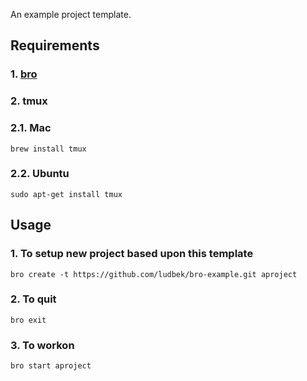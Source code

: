An example project template.

## Requirements
### 1. [bro](https://github.com/ludbek/bro)
### 2. tmux
### 2.1. Mac
`brew install tmux`
### 2.2. Ubuntu
`sudo apt-get install tmux`

## Usage
### 1. To setup new project based upon this template
`bro create -t https://github.com/ludbek/bro-example.git aproject`

### 2. To quit
`bro exit`

### 3. To workon
`bro start aproject`

